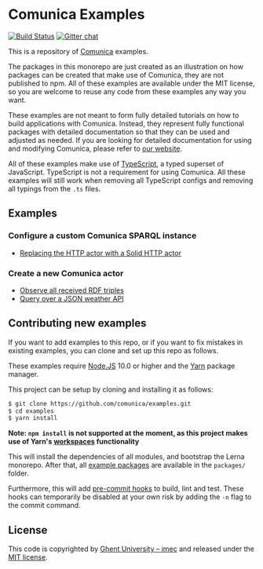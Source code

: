 # Comunica Examples

[![Build Status](https://travis-ci.org/comunica/examples.svg?branch=master)](https://travis-ci.org/comunica/examples)
[![Gitter chat](https://badges.gitter.im/comunica.png)](https://gitter.im/comunica/Lobby)

This is a repository of [Comunica](https://github.com/comunica/comunica) examples.

The packages in this monorepo are just created as an illustration on how packages can be created that make use of Comunica,
they are not published to npm.
All of these examples are available under the MIT license,
so you are welcome to reuse any code from these examples any way you want.

These examples are not meant to form fully detailed tutorials on how to build applications with Comunica.
Instead, they represent fully functional packages with detailed documentation so that they can be used and adjusted as needed.
If you are looking for detailed documentation for using and modifying Comunica,
please refer to [our website](https://comunica.dev/docs/).

All of these examples make use of [TypeScript](https://www.typescriptlang.org/),
a typed superset of JavaScript.
TypeScript is not a requirement for using Comunica.
All these examples will still work when removing all TypeScript configs
and removing all typings from the `.ts` files. 

## Examples

### Configure a custom Comunica SPARQL instance

* [Replacing the HTTP actor with a Solid HTTP actor](https://github.com/comunica/examples/blob/master/packages/configure-sparql-http-solid/)

### Create a new Comunica actor

* [Observe all received RDF triples](https://github.com/comunica/examples/blob/master/packages/actor-observe-rdf-dereference/)
* [Query over a JSON weather API](https://github.com/comunica/examples/blob/master/packages/actor-rdf-resolve-quad-pattern-api-weather/)

## Contributing new examples

If you want to add examples to this repo,
or if you want to fix mistakes in existing examples,
you can clone and set up this repo as follows.

These examples require [Node.JS](http://nodejs.org/) 10.0 or higher and the [Yarn](https://yarnpkg.com/en/) package manager.

This project can be setup by cloning and installing it as follows:

```bash
$ git clone https://github.com/comunica/examples.git
$ cd examples
$ yarn install
```

**Note: `npm install` is not supported at the moment, as this project makes use of Yarn's [workspaces](https://yarnpkg.com/lang/en/docs/workspaces/) functionality**

This will install the dependencies of all modules, and bootstrap the Lerna monorepo.
After that, all [example packages](https://github.com/comunica/examples/tree/master/packages) are available in the `packages/` folder.

Furthermore, this will add [pre-commit hooks](https://www.npmjs.com/package/pre-commit)
to build, lint and test.
These hooks can temporarily be disabled at your own risk by adding the `-n` flag to the commit command.

## License
This code is copyrighted by [Ghent University – imec](http://idlab.ugent.be/)
and released under the [MIT license](http://opensource.org/licenses/MIT).
